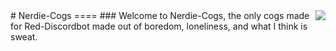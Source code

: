 <img align="right" src="http://i.imgur.com/zPQ6CAB.jpg?1">
# Nerdie-Cogs 
====
### Welcome to Nerdie-Cogs, the only cogs made for Red-Discordbot made out of boredom, loneliness, and what I think is sweat.
